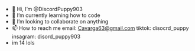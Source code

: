 - 👋 Hi, I’m @DiscordPuppy903
- 🌱 I’m currently learning how to code
- 💞️ I’m looking to collaborate on anything 
- 📫 How to reach me email: Cavarga63@gmail.com  tiktok: disocrd_puppy     insagram: disord_puppy903
- im 14 lols
<!---
DiscordPuppy903/DiscordPuppy903 is a ✨ special ✨ repository because its `README.md` (this file) appears on your GitHub profile.
You can click the Preview link to take a look at your changes.
--->

